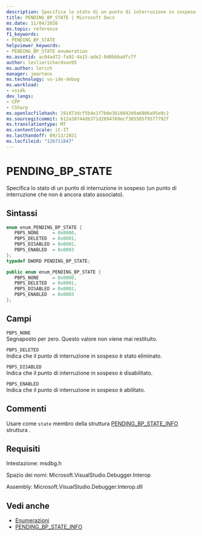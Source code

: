 ```yaml
---
description: Specifica lo stato di un punto di interruzione in sospeso (un punto di interruzione che non è ancora stato associato).
title: PENDING_BP_STATE | Microsoft Docs
ms.date: 11/04/2016
ms.topic: reference
f1_keywords:
- PENDING_BP_STATE
helpviewer_keywords:
- PENDING_BP_STATE enumeration
ms.assetid: ac04ad72-fa92-4a15-ade2-0d0bbbadfc7f
author: leslierichardson95
ms.author: lerich
manager: jmartens
ms.technology: vs-ide-debug
ms.workload:
- vssdk
dev_langs:
- CPP
- CSharp
ms.openlocfilehash: 191d73dcf5b4e1f7b0e3b10842d9a6806a95e9c2
ms.sourcegitcommit: b12a38744db371d2894769ecf305585f9577792f
ms.translationtype: MT
ms.contentlocale: it-IT
ms.lasthandoff: 09/13/2021
ms.locfileid: "126711847"
---
```

# <a name="pending_bp_state"></a>PENDING_BP_STATE
Specifica lo stato di un punto di interruzione in sospeso (un punto di interruzione che non è ancora stato associato).

## <a name="syntax"></a>Sintassi

```cpp
enum enum_PENDING_BP_STATE { 
   PBPS_NONE     = 0x0000,
   PBPS_DELETED  = 0x0001,
   PBPS_DISABLED = 0x0002,
   PBPS_ENABLED  = 0x0003
};
typedef DWORD PENDING_BP_STATE;
```

```csharp
public enum enum_PENDING_BP_STATE { 
   PBPS_NONE     = 0x0000,
   PBPS_DELETED  = 0x0001,
   PBPS_DISABLED = 0x0002,
   PBPS_ENABLED  = 0x0003
};
```

## <a name="fields"></a>Campi
 `PBPS_NONE`\
 Segnaposto per zero. Questo valore non viene mai restituito.

 `PBPS_DELETED`\
 Indica che il punto di interruzione in sospeso è stato eliminato.

 `PBPS_DISABLED`\
 Indica che il punto di interruzione in sospeso è disabilitato.

 `PBPS_ENABLED`\
 Indica che il punto di interruzione in sospeso è abilitato.

## <a name="remarks"></a>Commenti
 Usare come `state` membro della struttura [PENDING_BP_STATE_INFO](../../../extensibility/debugger/reference/pending-bp-state-info.md) struttura .

## <a name="requirements"></a>Requisiti
 Intestazione: msdbg.h

 Spazio dei nomi: Microsoft.VisualStudio.Debugger.Interop

 Assembly: Microsoft.VisualStudio.Debugger.Interop.dll

## <a name="see-also"></a>Vedi anche
- [Enumerazioni](../../../extensibility/debugger/reference/enumerations-visual-studio-debugging.md)
- [PENDING_BP_STATE_INFO](../../../extensibility/debugger/reference/pending-bp-state-info.md)

